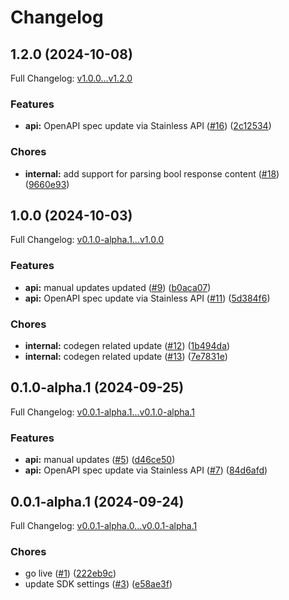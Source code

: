 # Changelog

## 1.2.0 (2024-10-08)

Full Changelog: [v1.0.0...v1.2.0](https://github.com/Find-AI/find-ai-python/compare/v1.0.0...v1.2.0)

### Features

* **api:** OpenAPI spec update via Stainless API ([#16](https://github.com/Find-AI/find-ai-python/issues/16)) ([2c12534](https://github.com/Find-AI/find-ai-python/commit/2c12534ff3c1c76caf1ea0a627a76b335c23b5e3))


### Chores

* **internal:** add support for parsing bool response content ([#18](https://github.com/Find-AI/find-ai-python/issues/18)) ([9660e93](https://github.com/Find-AI/find-ai-python/commit/9660e9335272283ad44db1838bdfc0a3afb45815))

## 1.0.0 (2024-10-03)

Full Changelog: [v0.1.0-alpha.1...v1.0.0](https://github.com/Find-AI/find-ai-python/compare/v0.1.0-alpha.1...v1.0.0)

### Features

* **api:** manual updates updated ([#9](https://github.com/Find-AI/find-ai-python/issues/9)) ([b0aca07](https://github.com/Find-AI/find-ai-python/commit/b0aca073da989b196bbf1a3e64b0d47d094b6b3b))
* **api:** OpenAPI spec update via Stainless API ([#11](https://github.com/Find-AI/find-ai-python/issues/11)) ([5d384f6](https://github.com/Find-AI/find-ai-python/commit/5d384f6305f7865191592ee3f337ebfdae8842bd))


### Chores

* **internal:** codegen related update ([#12](https://github.com/Find-AI/find-ai-python/issues/12)) ([1b494da](https://github.com/Find-AI/find-ai-python/commit/1b494da80f2e1344120fbef42dc3792c0833265d))
* **internal:** codegen related update ([#13](https://github.com/Find-AI/find-ai-python/issues/13)) ([7e7831e](https://github.com/Find-AI/find-ai-python/commit/7e7831e72783e50ec538bbd13a80be31f7188df4))

## 0.1.0-alpha.1 (2024-09-25)

Full Changelog: [v0.0.1-alpha.1...v0.1.0-alpha.1](https://github.com/Find-AI/find-ai-python/compare/v0.0.1-alpha.1...v0.1.0-alpha.1)

### Features

* **api:** manual updates ([#5](https://github.com/Find-AI/find-ai-python/issues/5)) ([d46ce50](https://github.com/Find-AI/find-ai-python/commit/d46ce5025103249636ae9a789b67b1c5fc0c717e))
* **api:** OpenAPI spec update via Stainless API ([#7](https://github.com/Find-AI/find-ai-python/issues/7)) ([84d6afd](https://github.com/Find-AI/find-ai-python/commit/84d6afd94a7940075210f03767de0e76caaee225))

## 0.0.1-alpha.1 (2024-09-24)

Full Changelog: [v0.0.1-alpha.0...v0.0.1-alpha.1](https://github.com/Find-AI/find-ai-python/compare/v0.0.1-alpha.0...v0.0.1-alpha.1)

### Chores

* go live ([#1](https://github.com/Find-AI/find-ai-python/issues/1)) ([222eb9c](https://github.com/Find-AI/find-ai-python/commit/222eb9cb10ce5f49a1f03b9e6e6e629bf3baadab))
* update SDK settings ([#3](https://github.com/Find-AI/find-ai-python/issues/3)) ([e58ae3f](https://github.com/Find-AI/find-ai-python/commit/e58ae3f46bac80cc33050298250f66f7d8e8ee2c))
